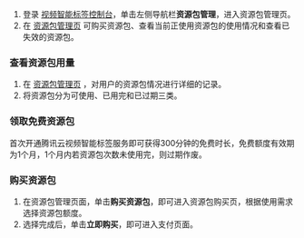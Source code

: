 1. 登录 [视频智能标签控制台](https://console.cloud.tencent.com/ai-media)，单击左侧导航栏**资源包管理**，进入资源包管理页。
2. 在 [资源包管理页](https://console.cloud.tencent.com/ai-media/resource) 可购买资源包、查看当前正使用资源包的使用情况和查看已失效的资源包。

### 查看资源包用量
1. 在 [资源包管理页](https://console.cloud.tencent.com/ai-media/resource) ，对用户的资源包情况进行详细的记录。
2. 将资源包分为可使用、已用完和已过期三类。

### 领取免费资源包
首次开通腾讯云视频智能标签服务即可获得300分钟的免费时长，免费额度有效期为1个月，1个月内若资源包次数未使用完，则过期作废。

### 购买资源包
1. 在资源包管理页面，单击**购买资源包**，即可进入资源包购买页，根据使用需求选择资源包额度。
2. 选择完成后，单击**立即购买**，即可进入支付页面。
